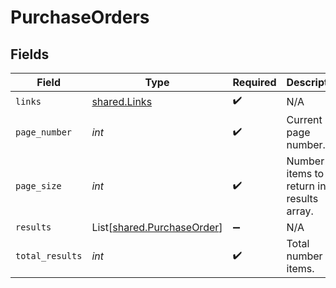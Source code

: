 # PurchaseOrders


## Fields

| Field                                                              | Type                                                               | Required                                                           | Description                                                        |
| ------------------------------------------------------------------ | ------------------------------------------------------------------ | ------------------------------------------------------------------ | ------------------------------------------------------------------ |
| `links`                                                            | [shared.Links](../../models/shared/links.md)                       | :heavy_check_mark:                                                 | N/A                                                                |
| `page_number`                                                      | *int*                                                              | :heavy_check_mark:                                                 | Current page number.                                               |
| `page_size`                                                        | *int*                                                              | :heavy_check_mark:                                                 | Number of items to return in results array.                        |
| `results`                                                          | List[[shared.PurchaseOrder](../../models/shared/purchaseorder.md)] | :heavy_minus_sign:                                                 | N/A                                                                |
| `total_results`                                                    | *int*                                                              | :heavy_check_mark:                                                 | Total number of items.                                             |